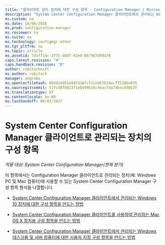 ```yaml
---
title: "클라이언트 관리 장치에 대한 구성 항목 - Configuration Manager | Microsoft 문서"
description: "System Center Configuration Manager 클라이언트에서 관리되는 Windows 및 Mac 장치를 구성하는 방법을 알아봅니다."
ms.custom: na
ms.date: 10/06/2016
ms.prod: configuration-manager
ms.reviewer: na
ms.suite: na
ms.technology: configmgr-other
ms.tgt_pltfrm: na
ms.topic: article
ms.assetid: 7daf71dc-3775-40d7-92e0-8679d7d90a78
caps.latest.revision: "4"
caps.handback.revision: "0"
author: robstackmsft
ms.author: robstack
manager: angrobe
ms.openlocfilehash: 093d24951e8d741bfcf2cedb7618ecf75300e035
ms.sourcegitcommit: 51fc48fb023f1e8d995c6c4eacfda7dbec4d0b2f
ms.translationtype: HT
ms.contentlocale: ko-KR
ms.lasthandoff: 08/07/2017
---
```

# <a name="configuration-items-for-devices-managed-with-the-system-center-configuration-manager-client"></a>System Center Configuration Manager 클라이언트로 관리되는 장치의 구성 항목

*적용 대상: System Center Configuration Manager(현재 분기)*

이 항목에서는 Configuration Manager 클라이언트로 관리되는 장치(예: Windows PC 및 Mac 컴퓨터)에 사용할 수 있는 System Center Configuration Manager 구성 항목 형식을 나열합니다.  

-   [System Center Configuration Manager 클라이언트에서 관리되는 Windows 10 장치에 대한 구성 항목을 만드는 방법](../../compliance/deploy-use/create-configuration-items-for-windows-10-devices-managed-with-the-client.md)  

-   [System Center Configuration Manager 클라이언트를 사용하여 관리하는 Mac OS X 장치용 구성 항목을 만드는 방법](../../compliance/deploy-use/create-configuration-items-for-mac-os-x-devices-managed-with-the-client.md)  

-   [System Center Configuration Manager 클라이언트에서 관리되는 Windows 데스크톱 및 서버 컴퓨터에 대한 사용자 지정 구성 항목을 만드는 방법](../../compliance/deploy-use/create-custom-configuration-items-for-windows-desktop-and-server-computers-managed-with-the-client.md)  
